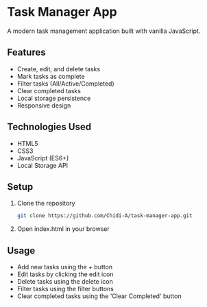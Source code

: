 # Task Manager App

A modern task management application built with vanilla JavaScript.

## Features

- Create, edit, and delete tasks
- Mark tasks as complete
- Filter tasks (All/Active/Completed)
- Clear completed tasks
- Local storage persistence
- Responsive design

## Technologies Used

- HTML5
- CSS3
- JavaScript (ES6+)
- Local Storage API

## Setup

1. Clone the repository

   ```bash
   git clone https://github.com/Chidi-A/task-manager-app.git
   ```

2. Open index.html in your browser

## Usage

- Add new tasks using the + button
- Edit tasks by clicking the edit icon
- Delete tasks using the delete icon
- Filter tasks using the filter buttons
- Clear completed tasks using the 'Clear Completed' button
